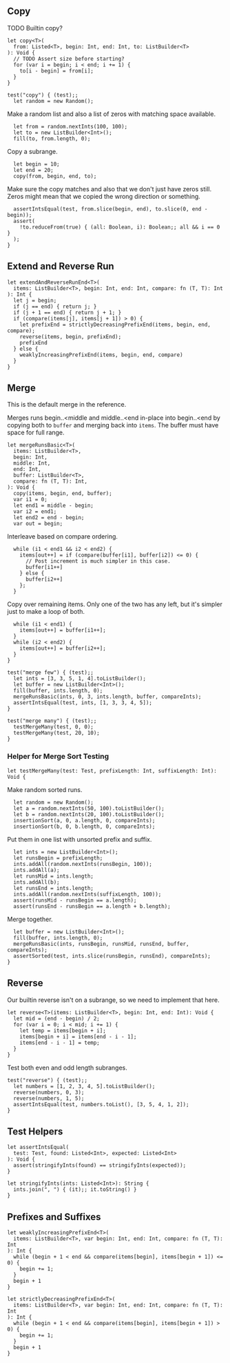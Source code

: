 ## Copy

TODO Builtin copy?

    let copy<T>(
      from: Listed<T>, begin: Int, end: Int, to: ListBuilder<T>
    ): Void {
      // TODO Assert size before starting?
      for (var i = begin; i < end; i += 1) {
        to[i - begin] = from[i];
      }
    }

    test("copy") { (test);;
      let random = new Random();

Make a random list and also a list of zeros with matching space available.

      let from = random.nextInts(100, 100);
      let to = new ListBuilder<Int>();
      fill(to, from.length, 0);

Copy a subrange.

      let begin = 10;
      let end = 20;
      copy(from, begin, end, to);

Make sure the copy matches and also that we don't just have zeros still. Zeros
might mean that we copied the wrong direction or something.

      assertIntsEqual(test, from.slice(begin, end), to.slice(0, end - begin));
      assert(
        !to.reduceFrom(true) { (all: Boolean, i): Boolean;; all && i == 0 }
      );
    }

## Extend and Reverse Run

    let extendAndReverseRunEnd<T>(
      items: ListBuilder<T>, begin: Int, end: Int, compare: fn (T, T): Int
    ): Int {
      let j = begin;
      if (j == end) { return j; }
      if (j + 1 == end) { return j + 1; }
      if (compare(items[j], items[j + 1]) > 0) {
        let prefixEnd = strictlyDecreasingPrefixEnd(items, begin, end, compare);
        reverse(items, begin, prefixEnd);
        prefixEnd
      } else {
        weaklyIncreasingPrefixEnd(items, begin, end, compare)
      }
    }

## Merge

This is the default merge in the reference.

Merges runs begin..&lt;middle and middle..&lt;end in-place into begin..&lt;end
by copying both to `buffer` and merging back into `items`. The buffer must have
space for full range.

    let mergeRunsBasic<T>(
      items: ListBuilder<T>,
      begin: Int,
      middle: Int,
      end: Int,
      buffer: ListBuilder<T>,
      compare: fn (T, T): Int,
    ): Void {
      copy(items, begin, end, buffer);
      var i1 = 0;
      let end1 = middle - begin;
      var i2 = end1;
      let end2 = end - begin;
      var out = begin;

Interleave based on compare ordering.

      while (i1 < end1 && i2 < end2) {
        items[out++] = if (compare(buffer[i1], buffer[i2]) <= 0) {
          // Post increment is much simpler in this case.
          buffer[i1++]
        } else {
          buffer[i2++]
        };
      }

Copy over remaining items. Only one of the two has any left, but it's simpler
just to make a loop of both.

      while (i1 < end1) {
        items[out++] = buffer[i1++];
      }
      while (i2 < end2) {
        items[out++] = buffer[i2++];
      }
    }

    test("merge few") { (test);;
      let ints = [3, 3, 5, 1, 4].toListBuilder();
      let buffer = new ListBuilder<Int>();
      fill(buffer, ints.length, 0);
      mergeRunsBasic(ints, 0, 3, ints.length, buffer, compareInts);
      assertIntsEqual(test, ints, [1, 3, 3, 4, 5]);
    }

    test("merge many") { (test);;
      testMergeMany(test, 0, 0);
      testMergeMany(test, 20, 10);
    }

### Helper for Merge Sort Testing

    let testMergeMany(test: Test, prefixLength: Int, suffixLength: Int): Void {

Make random sorted runs.

      let random = new Random();
      let a = random.nextInts(50, 100).toListBuilder();
      let b = random.nextInts(20, 100).toListBuilder();
      insertionSort(a, 0, a.length, 0, compareInts);
      insertionSort(b, 0, b.length, 0, compareInts);

Put them in one list with unsorted prefix and suffix.

      let ints = new ListBuilder<Int>();
      let runsBegin = prefixLength;
      ints.addAll(random.nextInts(runsBegin, 100));
      ints.addAll(a);
      let runsMid = ints.length;
      ints.addAll(b);
      let runsEnd = ints.length;
      ints.addAll(random.nextInts(suffixLength, 100));
      assert(runsMid - runsBegin == a.length);
      assert(runsEnd - runsBegin == a.length + b.length);

Merge together.

      let buffer = new ListBuilder<Int>();
      fill(buffer, ints.length, 0);
      mergeRunsBasic(ints, runsBegin, runsMid, runsEnd, buffer, compareInts);
      assertSorted(test, ints.slice(runsBegin, runsEnd), compareInts);
    }

## Reverse

Our builtin reverse isn't on a subrange, so we need to implement that here.

    let reverse<T>(items: ListBuilder<T>, begin: Int, end: Int): Void {
      let mid = (end - begin) / 2;
      for (var i = 0; i < mid; i += 1) {
        let temp = items[begin + i];
        items[begin + i] = items[end - i - 1];
        items[end - i - 1] = temp;
      }
    }

Test both even and odd length subranges.

    test("reverse") { (test);;
      let numbers = [1, 2, 3, 4, 5].toListBuilder();
      reverse(numbers, 0, 3);
      reverse(numbers, 1, 5);
      assertIntsEqual(test, numbers.toList(), [3, 5, 4, 1, 2]);
    }

## Test Helpers

    let assertIntsEqual(
      test: Test, found: Listed<Int>, expected: Listed<Int>
    ): Void {
      assert(stringifyInts(found) == stringifyInts(expected));
    }

    let stringifyInts(ints: Listed<Int>): String {
      ints.join(", ") { (it);; it.toString() }
    }

## Prefixes and Suffixes

    let weaklyIncreasingPrefixEnd<T>(
      items: ListBuilder<T>, var begin: Int, end: Int, compare: fn (T, T): Int
    ): Int {
      while (begin + 1 < end && compare(items[begin], items[begin + 1]) <= 0) {
        begin += 1;
      }
      begin + 1
    }

    let strictlyDecreasingPrefixEnd<T>(
      items: ListBuilder<T>, var begin: Int, end: Int, compare: fn (T, T): Int
    ): Int {
      while (begin + 1 < end && compare(items[begin], items[begin + 1]) > 0) {
        begin += 1;
      }
      begin + 1
    }
